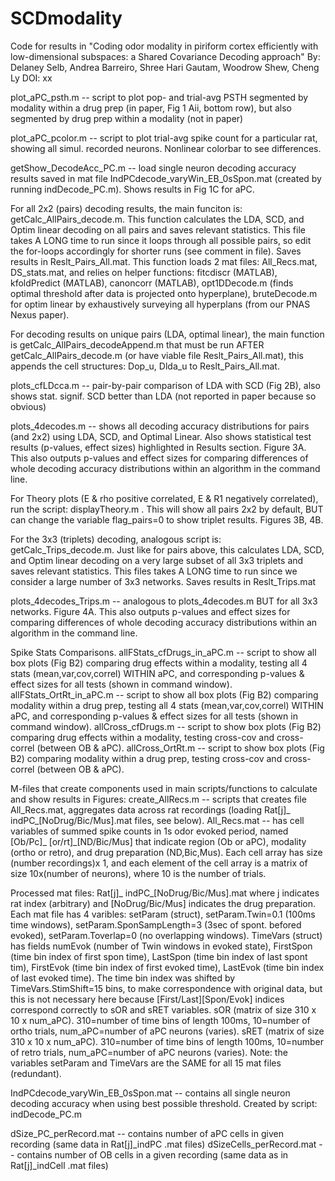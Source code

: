 # SCDmodality
Code for results in "Coding odor modality in piriform cortex efficiently with low-dimensional subspaces: a Shared Covariance Decoding approach" 
By: Delaney Selb, Andrea Barreiro, Shree Hari Gautam, Woodrow Shew, Cheng Ly
DOI: xx

plot_aPC_psth.m -- script to plot pop- and trial-avg PSTH segmented by modality within a drug prep (in paper, Fig 1 Aii, bottom row), but also segmented by drug prep within a modality (not in paper)

plot_aPC_pcolor.m -- script to plot trial-avg spike count for a particular rat, showing all simul. recorded neurons. Nonlinear colorbar to see differences.

getShow_DecodeAcc_PC.m -- load single neuron decoding accuracy results saved in mat file IndPCdecode_varyWin_EB_0sSpon.mat (created by running indDecode_PC.m). Shows results in Fig 1C for aPC.

For all 2x2 (pairs) decoding results, the main funciton is: getCalc_AllPairs_decode.m. This function calculates the LDA, SCD, and Optim linear decoding on all pairs and saves relevant statistics. 
This file takes A LONG time to run since it loops through all possible pairs, so edit the for-loops accordingly for shorter runs (see comment in file). Saves results in Reslt_Pairs_All.mat. 
This function loads 2 mat files: All_Recs.mat, DS_stats.mat, and relies on helper functions: fitcdiscr (MATLAB), kfoldPredict (MATLAB), canoncorr (MATLAB), opt1DDecode.m (finds optimal threshold after data is projected onto hyperplane), bruteDecode.m for optim linear by exhaustively surveying all hyperplans (from our PNAS Nexus paper).

For decoding results on unique pairs (LDA, optimal linear), the main function is getCalc_AllPairs_decodeAppend.m that must be run AFTER getCalc_AllPairs_decode.m (or have viable file Reslt_Pairs_All.mat), this appends the cell structures: Dop_u, Dlda_u to Reslt_Pairs_All.mat. 

plots_cfLDcca.m -- pair-by-pair comparison of LDA with SCD (Fig 2B), also shows stat. signif. SCD better than LDA (not reported in paper because so obvious)

plots_4decodes.m -- shows all decoding accuracy distributions for pairs (and 2x2) using LDA, SCD, and Optimal Linear.  Also shows statistical test results (p-values, effect sizes) highlighted in Results section. Figure 3A. 
This also outputs p-values and effect sizes for comparing differences of whole decoding accuracy distributions within an algorithm in the command line.

For Theory plots (E & rho positive correlated, E & R1 negatively correlated), run the script: displayTheory.m . This will show all pairs 2x2 by default, BUT can change the variable flag_pairs=0 to show triplet results. 
Figures 3B, 4B. 

For the 3x3 (triplets) decoding, analogous script is: getCalc_Trips_decode.m. Just like for pairs above, this calculates LDA, SCD, and Optim linear decoding on a very large subset of all 3x3 triplets and saves relevant statistics. 
This files takes A LONG time to run since we consider a large number of 3x3 networks.  Saves results in Reslt_Trips.mat

plots_4decodes_Trips.m -- analogous to plots_4decodes.m BUT for all 3x3 networks. Figure 4A. This also outputs p-values and effect sizes for comparing differences of whole decoding accuracy distributions within an algorithm in the command line.

Spike Stats Comparisons.
allFStats_cfDrugs_in_aPC.m -- script to show all box plots (Fig B2) comparing drug effects within a modality, testing all 4 stats (mean,var,cov,correl) WITHIN aPC, and corresponding p-values & effect sizes for all tests (shown in command window).
allFStats_OrtRt_in_aPC.m -- script to show all box plots (Fig B2) comparing modality within a drug prep, testing all 4 stats (mean,var,cov,correl) WITHIN aPC, and corresponding p-values & effect sizes for all tests (shown in command window).
allCross_cfDrugs.m -- script to show box plots (Fig B2) comparing drug effects within a modality, testing cross-cov and cross-correl (between OB & aPC). 
allCross_OrtRt.m -- script to show box plots (Fig B2) comparing modality within a drug prep, testing cross-cov and cross-correl (between OB & aPC).

M-files that create components used in main scripts/functions to calculate and show results in Figures:
create_AllRecs.m -- scripts that creates file All_Recs.mat, aggregates data across rat recordings (loading Rat[j]_ indPC_[NoDrug/Bic/Mus].mat files, see below). 
All_Recs.mat -- has cell variables of summed spike counts in 1s odor evoked period, named [Ob/Pc]_ [or/rt]_[ND/Bic/Mus] that indicate region (Ob or aPC), modality (ortho or retro), and drug preparation (ND,Bic,Mus). Each cell array has size (number recordings)x 1, and each element of the cell array is a matrix of size 10x(number of neurons), where 10 is the number of trials.

Processed mat files: Rat[j]_ indPC_[NoDrug/Bic/Mus].mat where j indicates rat index (arbitrary) and [NoDrug/Bic/Mus] indicates the drug preparation. 
Each mat file has 4 varibles: setParam (struct), setParam.Twin=0.1 (100ms time windows), setParam.SponSampLength=3 (3sec of spont. befored evoked), setParam.Toverlap=0 (no overlapping windows). 
TimeVars (struct) has fields numEvok (number of Twin windows in evoked state), FirstSpon (time bin index of first spon time), LastSpon (time bin index of last spont tim), FirstEvok (time bin index of first evoked time), LastEvok (time bin index of last evoked time). 
The time bin index was shifted by TimeVars.StimShift=15 bins, to make correspondence with original data, but this is not necessary here because [First/Last][Spon/Evok] indices correspond correctly to sOR and sRET variables. 
sOR (matrix of size 310 x 10 x num_aPC). 310=number of time bins of length 100ms, 10=number of ortho trials, num_aPC=number of aPC neurons (varies). 
sRET (matrix of size 310 x 10 x num_aPC). 310=number of time bins of length 100ms, 10=number of retro trials, num_aPC=number of aPC neurons (varies). 
Note: the variables setParam and TimeVars are the SAME for all 15 mat files (redundant). 

IndPCdecode_varyWin_EB_0sSpon.mat -- contains all single neuron decoding accuracy when using best possible threshold. Created by script: indDecode_PC.m

dSize_PC_perRecord.mat -- contains number of aPC cells in given recording (same data in Rat[j]_indPC .mat files)
dSizeCells_perRecord.mat -- contains number of OB cells in a given recording (same data as in Rat[j]_indCell .mat files)
